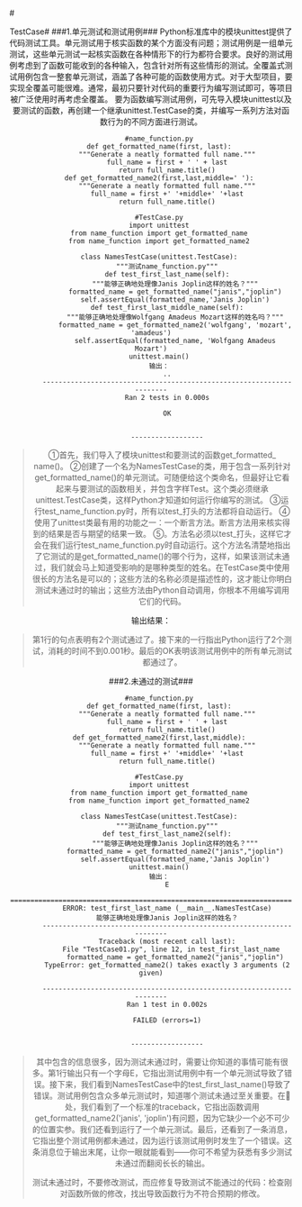 #<center/>TestCase#
###1.单元测试和测试用例###
Python标准库中的模块unittest提供了代码测试工具。单元测试用于核实函数的某个方面没有问题；测试用例是一组单元测试，这些单元测试一起核实函数在各种情形下的行为都符合要求。良好的测试用例考虑到了函数可能收到的各种输入，包含针对所有这些情形的测试。全覆盖式测试用例包含一整套单元测试，涵盖了各种可能的函数使用方式。对于大型项目，要实现全覆盖可能很难。通常，最初只要针对代码的重要行为编写测试即可，等项目被广泛使用时再考虑全覆盖。
要为函数编写测试用例，可先导入模块unittest以及要测试的函数，再创建一个继承unittest.TestCase的类，并编写一系列方法对函数行为的不同方面进行测试。

		#name_function.py
		def get_formatted_name(first, last):
			"""Generate a neatly formatted full name."""
			full_name = first + ' ' + last
			return full_name.title()
		def get_formatted_name2(first,last,middle=' '):
			"""Generate a neatly formatted full name."""
			full_name = first +' '+middle+' '+last
			return full_name.title()

		#TestCase.py
		import unittest
		from name_function import get_formatted_name
		from name_function import get_formatted_name2
		
		class NamesTestCase(unittest.TestCase):
			"""测试name_function.py"""
			def test_first_last_name(self):
				"""能够正确地处理像Janis Joplin这样的姓名？"""
				formatted_name = get_formatted_name("janis","joplin")
				self.assertEqual(formatted_name,'Janis Joplin')
			def test_first_last_middle_name(self):
				"""能够正确地处理像Wolfgang Amadeus Mozart这样的姓名吗？"""
				formatted_name = get_formatted_name2('wolfgang', 'mozart', 'amadeus')
				self.assertEqual(formatted_name, 'Wolfgang Amadeus Mozart')
		unittest.main()
		输出：
			..
			----------------------------------------------------------------------
			Ran 2 tests in 0.000s
			
			OK
			
			
			------------------
>①首先，我们导入了模块unittest和要测试的函数get_formatted_ name()。
>②创建了一个名为NamesTestCase的类，用于包含一系列针对get_formatted_name()的单元测试。可随便给这个类命名，但最好让它看起来与要测试的函数相关，并包含字样Test。这个类必须继承unittest.TestCase类，这样Python才知道如何运行你编写的测试。
>③运行test_name_function.py时，所有以test_打头的方法都将自动运行。
>④使用了unittest类最有用的功能之一：一个断言方法。断言方法用来核实得到的结果是否与期望的结果一致。
>⑤。方法名必须以test_打头，这样它才会在我们运行test_name_function.py时自动运行。这个方法名清楚地指出了它测试的是get_formatted_name()的哪个行为，这样，如果该测试未通过，我们就会马上知道受影响的是哪种类型的姓名。在TestCase类中使用很长的方法名是可以的；这些方法的名称必须是描述性的，这才能让你明白测试未通过时的输出；这些方法由Python自动调用，你根本不用编写调用它们的代码。

输出结果：
>第1行的句点表明有2个测试通过了。接下来的一行指出Python运行了2个测试，消耗的时间不到0.001秒。最后的OK表明该测试用例中的所有单元测试都通过了。

###2.未通过的测试###

		#name_function.py
		def get_formatted_name(first, last):
			"""Generate a neatly formatted full name."""
			full_name = first + ' ' + last
			return full_name.title()
		def get_formatted_name2(first,last,middle):
			"""Generate a neatly formatted full name."""
			full_name = first +' '+middle+' '+last
			return full_name.title()
		
		#TestCase.py
		import unittest
		from name_function import get_formatted_name
		from name_function import get_formatted_name2
		
		class NamesTestCase(unittest.TestCase):
			"""测试name_function.py"""
			def test_first_last_name2(self):
				"""能够正确地处理像Janis Joplin这样的姓名？"""
				formatted_name = get_formatted_name2("janis","joplin")
				self.assertEqual(formatted_name,'Janis Joplin')
		unittest.main()
		输出：
			E
			======================================================================
			ERROR: test_first_last_name (__main__.NamesTestCase)
			能够正确地处理像Janis Joplin这样的姓名？
			----------------------------------------------------------------------
			Traceback (most recent call last):
			  File "TestCase01.py", line 12, in test_first_last_name
			    formatted_name = get_formatted_name2("janis","joplin")
			TypeError: get_formatted_name2() takes exactly 3 arguments (2 given)
			
			----------------------------------------------------------------------
			Ran 1 test in 0.002s
			
			FAILED (errors=1)
			
			
			------------------
>其中包含的信息很多，因为测试未通过时，需要让你知道的事情可能有很多。第1行输出只有一个字母E，它指出测试用例中有一个单元测试导致了错误。接下来，我们看到NamesTestCase中的test_first_last_name()导致了错误。测试用例包含众多单元测试时，知道哪个测试未通过至关重要。在处，我们看到了一个标准的traceback，它指出函数调用get_formatted_name2('janis', 'joplin')有问题，因为它缺少一个必不可少的位置实参。我们还看到运行了一个单元测试。最后，还看到了一条消息，它指出整个测试用例都未通过，因为运行该测试用例时发生了一个错误。这条消息位于输出末尾，让你一眼就能看到——你可不希望为获悉有多少测试未通过而翻阅长长的输出。
>
>测试未通过时，不要修改测试，而应修复导致测试不能通过的代码：检查刚对函数所做的修改，找出导致函数行为不符合预期的修改。